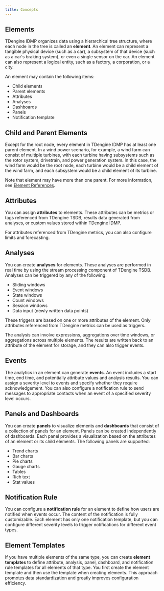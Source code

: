 ```yaml
---
title: Concepts
---
```


## Elements

TDengine IDMP organizes data using a hierarchical tree structure, where each node in the tree is called an **element**. An element can represent a tangible physical device (such as a car), a subsystem of that device (such as a car's braking system), or even a single sensor on the car. An element can also represent a logical entity, such as a factory, a corporation, or a city.

An element may contain the following items: 

- Child elements
- Parent elements
- Attributes
- Analyses
- Dashboards
- Panels
- Notification template

## Child and Parent Elements

Except for the root node, every element in TDengine IDMP has at least one parent element. In a wind power scenario, for example, a wind farm can consist of multiple turbines, with each turbine having subsystems such as the rotor system, drivetrain, and power generation system. In this case, the wind farm would be the root node, each turbine would be a child element of the wind farm, and each subsystem would be a child element of its turbine.

Note that element may have more than one parent. For more information, see [Element References](/06-advanced/07-element-reference.md).

## Attributes

You can assign **attributes** to elements. These attributes can be metrics or tags referenced from TDengine TSDB, results data generated from analyses, or custom values stored within TDengine IDMP.

For attributes referenced from TDengine metrics, you can also configure limits and forecasting.

## Analyses

You can create **analyses** for elements. These analyses are performed in real time by using the stream processing component of TDengine TSDB. Analyses can be triggered by any of the following:

- Sliding windows
- Event windows
- State windows
- Count windows
- Session windows
- Data input (newly written data points)

These triggers are based on one or more attributes of the element. Only attributes referenced from TDengine metrics can be used as triggers.

The analysis can involve expressions, aggregations over time windows, or aggregations across multiple elements. The results are written back to an attribute of the element for storage, and they can also trigger events.

## Events

The analytics in an element can generate **events**. An event includes a start time, end time, and potentially attribute values and analysis results. You can assign a severity level to events and specify whether they require acknowledgement. You can also configure a notification rule to send messages to appropriate contacts when an event of a specified severity level occurs.

## Panels and Dashboards

You can create **panels** to visualize elements and **dashboards** that consist of a collection of panels for an element. Panels can be created independently of dashboards. Each panel provides a visualization based on the attributes of an element or its child elements. The following panels are supported:

- Trend charts
- Bar charts
- Pie charts
- Gauge charts
- Tables
- Rich text
- Stat values

## Notification Rule

You can configure a **notification rule** for an element to define how users are notified when events occur. The content of the notification is fully customizable. Each element has only one notification template, but you can configure different severity levels to trigger notifications for different event types.

## Element Templates

If you have multiple elements of the same type, you can create **element templates** to define attribute, analysis, panel, dashboard, and notification rule templates for all elements of that type. You first create the element template and then use the template when creating elements. This approach promotes data standardization and greatly improves configuration efficiency.
